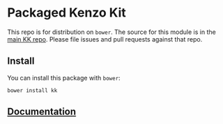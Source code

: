 # Packaged Kenzo Kit

This repo is for distribution on `bower`. The source for this module is in the
[main KK repo](https://github.com/icw82/kk).
Please file issues and pull requests against that repo.

## Install

You can install this package with `bower`:

```shell
bower install kk
```

## [Documentation](https://github.com/icw82/kk/tree/master/doc)
